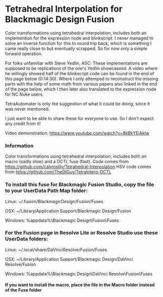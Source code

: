 # Tetrahedral Interpolation for Blackmagic Design Fusion

Color transformations using tetrahedral interpolation, includes both an implemention for the expression node and blinkscript. I never managed to solve an inverse function for this to round trip back, which is something I came really close to but eventually scrapped. So for now only a simple forward operation.

For folks unfamiliar with Steve Yedlin, ASC: These implementations are supposed to be replications of the one's Yedlin showcasesd. A video where he willingly showed half of the blinkscript code can be found in the end of this page below (0:14:30). Where I only attemped to reconstruct the missing parts with the help of some math from various papers also linked in the end of the page below, which I then later also translated to the expression node for NC Nuke users.

TetraAutomater is only the suggestion of what it could be doing, since it was never mentioned.

I just want to be able to share these for everyone to use. So I don't expect any credit from it!

Video demonstration: https://www.youtube.com/watch?v=8kBkYEiAkIw

### Information

Color transformations using tetrahedral interpolation, includes both an macro (sadly slow) and a DCTL fuse (fast).
Code comes from https://github.com/calvinsilly/Tetrahedral-Interpolation
HSV code comes from https://github.com/TheDIGuy/TetraInterp-DCTL


### To install this fuse for Blackmagic Fusion Studio, copy the file to your UserData Path Map folder:

Linux:
  ~/.fusion/BlackmagicDesign/Fusion/Fuses
  
OSX: 
  ~/Library/Application Support/Blackmagic Design/Fusion

Windows:
  %appdata%\Blackmagic Design\Fusion\Fuses


### For the Fusion page in Resolve Lite or Resolve Studio use these UserData folders:

Linux: 
  ~/.local/share/DaVinciResolve/Fusion/Fuses

OSX:
  ~/Library/Application Support/Blackmagic Design/DaVinci Resolve/Fusion

Windows:
  %appdata%\Blackmagic Design\DaVinci Resolve\Fusion\Fuses
  
  
  
#### If you want to install the macro, place the file in the Macro folder instead of the Fuse folder
